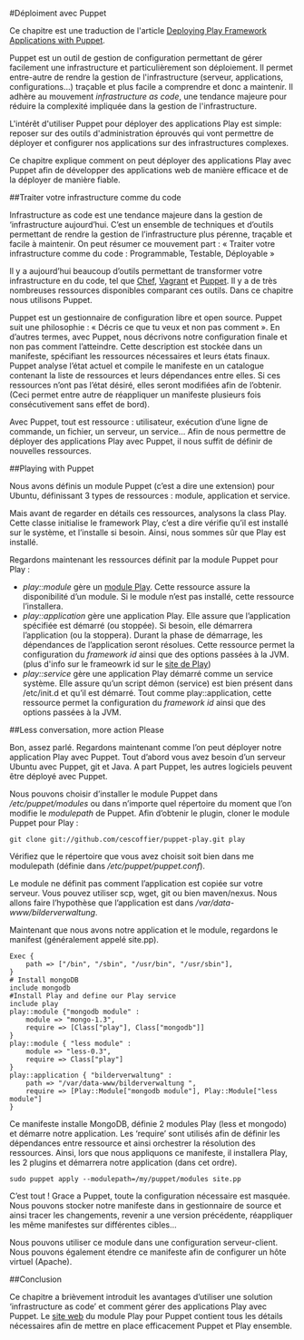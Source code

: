 #Déploiment avec Puppet

Ce chapitre est une traduction de l'article [Deploying Play Framework Applications with Puppet](http://blog.akquinet.de/2011/10/25/deploying-play-framework-applications-with-puppet/).

Puppet est un outil de gestion de configuration permettant de gérer facilement une infrastructure et particulièrement son déploiement. Il permet entre-autre de rendre la gestion de l'infrastructure (serveur, applications, configurations...) traçable et plus facile a comprendre et donc a maintenir. Il adhère au mouvement _infrastructure as code_, une tendance majeure pour réduire la complexité impliquée dans la gestion de l'infrastructure. 

L'intérêt d'utiliser Puppet pour déployer des applications Play est simple: reposer sur des outils d'administration éprouvés qui vont permettre de déployer et configurer nos applications sur des infrastructures complexes. 

Ce chapitre explique comment on peut déployer des applications Play avec Puppet afin de développer des applications web de manière efficace et de la déployer de manière fiable. 

##Traiter votre infrastructure comme du code 

Infrastructure as code est une tendance majeure dans la gestion de ‘infrastructure aujourd’hui. C’est un ensemble de techniques et d’outils permettant de rendre la gestion de l’infrastructure plus pérenne, traçable et facile à maintenir. On peut résumer ce mouvement part : « Traiter votre infrastructure comme du code : Programmable, Testable, Déployable »

Il y a aujourd’hui beaucoup d’outils permettant de transformer votre infrastructure en du code, tel que [Chef](http://wiki.opscode.com/display/chef/Home), [Vagrant](http://vagrantup.com/) et [Puppet](http://puppetlabs.com/). Il y a de très nombreuses ressources disponibles comparant ces outils. Dans ce chapitre nous utilisons Puppet.

Puppet est un gestionnaire de configuration libre et open source. Puppet suit une philosophie : « Décris ce que tu veux et non pas comment ». En d’autres termes, avec Puppet, nous décrivons notre configuration finale et non pas comment l’atteindre. Cette description est stockée dans un manifeste, spécifiant les ressources nécessaires et leurs états finaux. Puppet analyse l’état actuel et compile le manifeste en un catalogue contenant la liste de ressources et leurs dépendances entre elles. Si ces ressources n’ont pas l’état désiré, elles seront modifiées afin de l’obtenir. (Ceci permet entre autre de réappliquer un manifeste plusieurs fois consécutivement sans effet de bord). 

Avec Puppet, tout est ressource : utilisateur, exécution d’une ligne de commande, un fichier, un serveur, un service… Afin de nous permettre de déployer des applications Play avec Puppet, il nous suffit de définir de nouvelles ressources.

##Playing with Puppet

Nous avons définis un module Puppet (c’est a dire une extension) pour Ubuntu, définissant 3 types de ressources : module, application et service.

Mais avant de regarder en détails ces ressources, analysons la class Play. Cette classe initialise le framework Play, c’est a dire vérifie qu’il est installé sur le système, et l’installe si besoin. Ainsi, nous sommes sûr que Play est installé. 

Regardons maintenant les ressources définit par la module Puppet pour Play :

* _play::module_ gère un [module Play](http://www.playframework.org/modules). Cette ressource assure la disponibilité d’un module. Si le module n’est pas installé, cette ressource l’installera.
* _play::application_ gère une application Play. Elle assure que l’application spécifiée est démarré (ou stoppée). Si besoin, elle démarrera l’application (ou la stoppera). Durant la phase de démarrage, les dépendances de l’application seront résolues. Cette ressource permet la configuration du _framework id_  ainsi que des options passées à la JVM. (plus d'info sur le frameowrk id sur le [site de Play](http://www.playframework.org/documentation/1.2.3/ids))
* _play::service_ gère une application Play démarré comme un service système. Elle assure qu’un script démon (service) est bien présent dans /etc/init.d et qu’il est démarré. Tout comme play::application, cette ressource permet la configuration du _framework id_  ainsi que des options passées à la JVM.

##Less conversation, more action Please

Bon, assez parlé. Regardons maintenant comme l’on peut déployer notre application Play avec Puppet. Tout d’abord vous avez besoin d’un serveur Ubuntu avec Puppet, git et Java. A part Puppet, les autres logiciels peuvent être déployé avec Puppet. 

Nous pouvons choisir d’installer le module Puppet dans _/etc/puppet/modules_ ou dans n’importe quel répertoire du moment que l’on modifie le _modulepath_ de Puppet. Afin d’obtenir le plugin, cloner le module Puppet pour Play :

    git clone git://github.com/cescoffier/puppet-play.git play

Vérifiez que le répertoire que vous avez choisit soit bien dans me modulepath (définie dans _/etc/puppet/puppet.conf_).

Le module ne définit pas comment l’application est copiée sur votre serveur. Vous pouvez utiliser scp, wget, git ou bien maven/nexus. Nous allons faire l’hypothèse que l’application est dans _/var/data-www/bilderverwaltung_. 

Maintenant que nous avons notre application et le module, regardons le manifest (généralement appelé site.pp).

	Exec {
	    path => ["/bin", "/sbin", "/usr/bin", "/usr/sbin"],
	}
	# Install mongoDB
	include mongodb
	#Install Play and define our Play service
	include play
	play::module {"mongodb module" :
	 	module => "mongo-1.3",
		require => [Class["play"], Class["mongodb"]]
	}
	play::module { "less module" :
	 	module => "less-0.3",
		require => Class["play"]
	}
	play::application { "bilderverwaltung" :
		path => "/var/data-www/bilderverwaltung ",
		require => [Play::Module["mongodb module"], Play::Module["less module"]
	}

Ce manifeste installe MongoDB, définie 2 modules Play (less et mongodo) et démarre notre application. Les ‘require’ sont utilisés afin de définir les dépendances entre ressource et ainsi orchestrer la résolution des ressources.  Ainsi, lors que nous appliquons ce manifeste, il installera Play, les 2 plugins et démarrera notre application (dans cet ordre).

	sudo puppet apply --modulepath=/my/puppet/modules site.pp
	
C’est tout ! Grace a Puppet, toute la configuration nécessaire est masquée. Nous pouvons stocker notre manifeste dans in gestionnaire de source et ainsi tracer les changements, revenir a une version précédente, réappliquer les même manifestes sur différentes cibles…

Nous pouvons utiliser ce module dans une configuration serveur-client. Nous pouvons également étendre ce manifeste afin de configurer un hôte virtuel (Apache). 

##Conclusion

Ce chapitre a brièvement introduit les avantages d’utiliser une solution ‘infrastructure as code’ et comment gérer des applications Play avec Puppet. Le [site web](https://github.com/cescoffier/puppet-play) du module Play pour Puppet contient tous les détails nécessaires afin de mettre en place efficacement Puppet et Play ensemble. 


